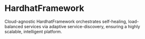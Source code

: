 # HardhatFramework
Cloud-agnostic HardhatFramework orchestrates self-healing, load-balanced services via adaptive service-discovery, ensuring a highly scalable, intelligent platform.
